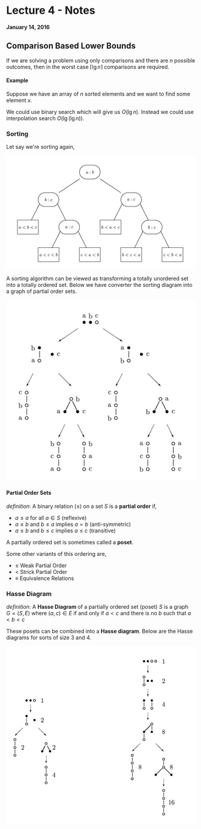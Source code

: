 # Lecture 4 - Notes  

**January 14, 2016**  

## Comparison Based Lower Bounds

If we are solving a problem using only comparisons and there are $n$ possible outcomes, then in the worst case $\lceil \lg{n} \rceil$ comparisons are required.

#### Example

Suppose we have an array of $n$ sorted elements and we want to find some element $x$.

We could use binary search which will give us $O(\lg n)$. Instead we could use interpolation search $O\left(\lg{\left(\lg{n}\right)}\right)$.

### Sorting

Let say we're sorting again,

![Example Sorting Tree](img/sorting-tree.png)

A sorting algorithm can be viewed as transforming a totally unordered set into a totally ordered set. Below we have converter the sorting diagram into a graph of partial order sets.

![Example of a uncollapsed Hasse Diagram](img/hasse.png)

#### Partial Order Sets

_definition_: A binary relation ($\le$) on a set $S$ is a __partial order__ if,

* $a \le a$ for all $a \in S$ (reflexive)
* $a \le b$ and $b \le a$ implies $a = b$ (anti-symmetric)
* $a \le b$ and $b \le c$ implies $a \le c$ (transitive)

A partially ordered set is sometimes called a __poset__.

Some other variants of this ordering are,

* $\le$ Weak Partial Order
* $\lt$ Strick Partial Order
* $\equiv$ Equivalence Relations

### Hasse Diagram

_definition_: A __Hasse Diagram__ of a partially ordered set (poset) $S$ is a graph $G = (S,E)$ where $(a,c) \in E$ if and only if $a \lt c$ and there is no $b$ such that $a \lt b \lt c$

These posets can be combined into a __Hasse diagram__. Below are the Hasse diagrams for sorts of size 3 and 4.

![Hasse diagrams for sets of size 3 and 4](img/hasses-collapsed.png)

